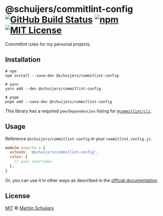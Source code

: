 # @schuijers/commitlint-config [![GitHub Build Status][shield-github-build-status]][shield-github-build-status] [![npm][shield-npm]][npm] [![MIT License][shield-license]][license]

Commitlint rules for my personal projects.

## Installation

```shell script
# npm
npm install --save-dev @schuijers/commitlint-config

# yarn
yarn add --dev @schuijers/commitlint-config

# pnpm
pnpm add --save-dev @schuijers/commitlint-config
```

This library has a required `peerDependencies` listing for
[`@commitlint/cli`](https://commitlint.js.org/).

## Usage

Reference `@schuijers/commitlint-config` in your `commitlint.config.js`.

<!-- prettier-ignore -->
```javascript
module.exports = {
  extends: '@schuijers/commitlint-config',
  rules: {
    // your overrides
  },
}
```

Or, you can use it in other ways as described in the
[official documentation](https://commitlint.js.org/#/reference-configuration).

## License

[MIT][license] &copy; [Martijn Schuijers][me]

[license]: ./LICENSE
[me]: https://github.com/schuijers
[npm]: https://npmjs.org/package/@schuijers/commitlint-config
[shield-github-build-status]:
  https://github.com/schuijers/commitlint-config/workflows/Release/badge.svg
[shield-license]: https://img.shields.io/badge/License-MIT-lavender.svg
[shield-npm]: https://img.shields.io/npm/v/@schuijers/commitlint-config.svg
